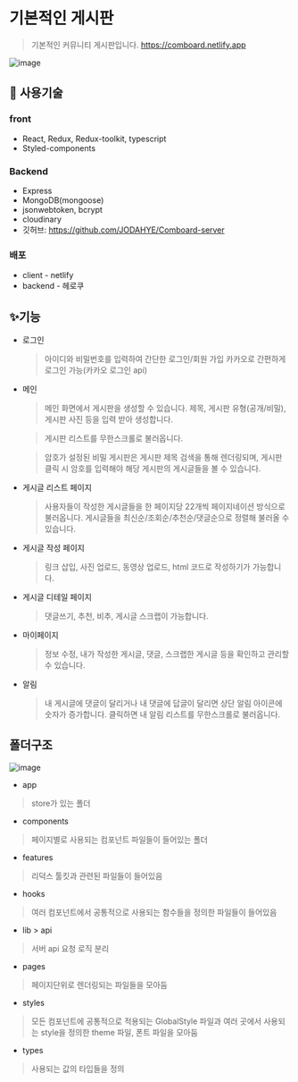 # 기본적인 게시판
> 기본적인 커뮤니티 게시판입니다.
> https://comboard.netlify.app

![image](https://user-images.githubusercontent.com/57217119/169643710-4cf18c74-3c42-4673-98cf-6490b1f08475.png)


## 🔧 사용기술

### front

-   React, Redux, Redux-toolkit, typescript
-   Styled-components

### Backend

-   Express
-   MongoDB(mongoose)
-   jsonwebtoken, bcrypt
-   cloudinary
-   깃허브: https://github.com/JODAHYE/Comboard-server


### 배포
 - client - netlify
 - backend - 헤로쿠



## ✨기능

-   로그인
    
    > 아이디와 비밀번호를 입력하여 간단한 로그인/회원 가입 카카오로 간편하게 로그인 가능(카카오 로그인 api)
    

-   메인
    
    > 메인 화면에서 게시판을 생성할 수 있습니다. 제목, 게시판 유형(공개/비밀), 게시판 사진 등을 입력 받아 생성합니다.
    
    > 게시판 리스트를 무한스크롤로 불러옵니다.
    
    > 암호가 설정된 비밀 게시판은 게시판 제목 검색을 통해 렌더링되며, 게시판 클릭 시 암호를 입력해야 해당 게시판의 게시글들을 볼 수 있습니다.
    


-   게시글 리스트 페이지
    
    > 사용자들이 작성한 게시글들을 한 페이지당 22개씩 페이지네이션 방식으로 불러옵니다. 게시글들을 최신순/조회순/추천순/댓글순으로 정렬해 불러올 수 있습니다.
    


-   게시글 작성 페이지
    
    > 링크 삽입, 사진 업로드, 동영상 업로드, html 코드로 작성하기가 가능합니다.
    

-   게시글 디테일 페이지
    
    > 댓글쓰기, 추천, 비추, 게시글 스크랩이 가능합니다.
    


-   마이페이지
    
    > 정보 수정, 내가 작성한 게시글, 댓글, 스크랩한 게시글 등을 확인하고 관리할 수 있습니다.
    

-   알림
    
    > 내 게시글에 댓글이 달리거나 내 댓글에 답글이 달리면 상단 알림 아이콘에 숫자가 증가합니다. 클릭하면 내 알림 리스트를 무한스크롤로 불러옵니다.


## 폴더구조
![image](https://user-images.githubusercontent.com/57217119/172051849-93e294fa-8f06-46cd-b3e9-b54dc0b5693f.png)


 - app
> store가 있는 폴더

 - components
> 페이지별로 사용되는 컴포넌트 파일들이 들어있는 폴더

 - features
> 리덕스 툴킷과 관련된 파일들이 들어있음

 - hooks
 > 여러 컴포넌트에서 공통적으로 사용되는 함수들을 정의한 파일들이 들어있음
 
 - lib > api
 > 서버 api 요청 로직 분리

 - pages 
> 페이지단위로 렌더링되는 파일들을 모아둠

 - styles
> 모든 컴포넌트에 공통적으로 적용되는 GlobalStyle 파일과 여러 곳에서 사용되는 style을 정의한 theme 파일, 폰트 파일을 모아둠

 - types
> 사용되는 값의 타입들을 정의
